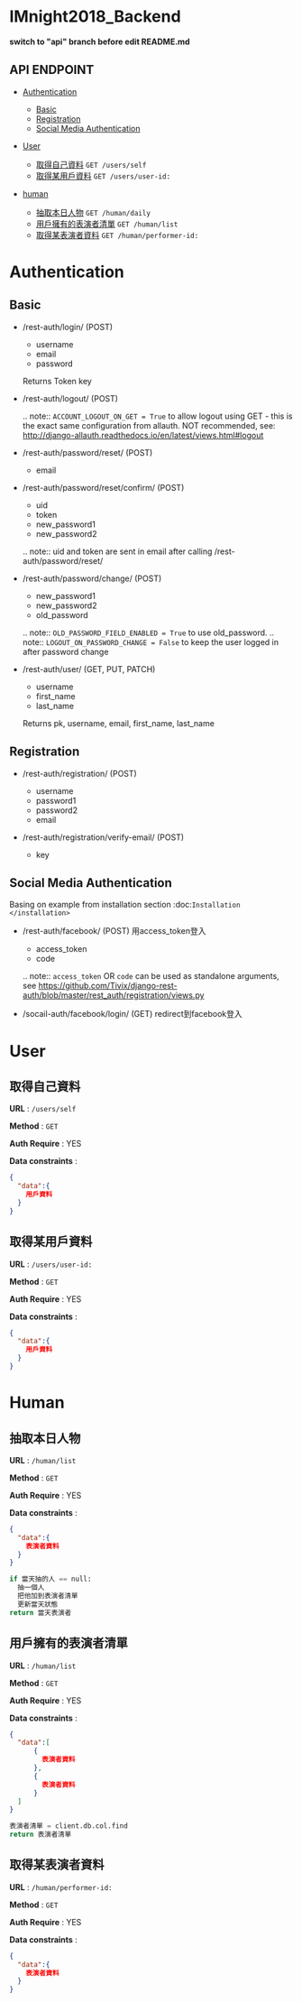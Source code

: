 # IMnight2018_Backend

**switch to "api" branch before edit README.md**

## API ENDPOINT

- [Authentication](#authentication)
  - [Basic](#basic)
  - [Registration](#registration)
  - [Social Media Authentication](#social-media-authentication)

- [User](#user)
  - [取得自己資料](#取得自己資料) `GET /users/self`
  - [取得某用戶資料](#取得某用戶資料) `GET /users/user-id:`

- [human](#human)
  - [抽取本日人物](#抽取本日人物) `GET /human/daily`
  - [用戶擁有的表演者清單](#用戶擁有的表演者清單) `GET /human/list`
  - [取得某表演者資料](#取得某表演者資料) `GET /human/performer-id:`


# Authentication

## Basic

- /rest-auth/login/ (POST)

    - username
    - email
    - password

    Returns Token key

- /rest-auth/logout/ (POST)

    .. note:: ``ACCOUNT_LOGOUT_ON_GET = True`` to allow logout using GET - this is the exact same configuration from allauth. NOT recommended, see: http://django-allauth.readthedocs.io/en/latest/views.html#logout

- /rest-auth/password/reset/ (POST)

    - email

- /rest-auth/password/reset/confirm/ (POST)

    - uid
    - token
    - new_password1
    - new_password2

    .. note:: uid and token are sent in email after calling /rest-auth/password/reset/

- /rest-auth/password/change/ (POST)

    - new_password1
    - new_password2
    - old_password

    .. note:: ``OLD_PASSWORD_FIELD_ENABLED = True`` to use old_password.
    .. note:: ``LOGOUT_ON_PASSWORD_CHANGE = False`` to keep the user logged in after password change

- /rest-auth/user/ (GET, PUT, PATCH)

    - username
    - first_name
    - last_name

    Returns pk, username, email, first_name, last_name


## Registration

- /rest-auth/registration/ (POST)

    - username
    - password1
    - password2
    - email

- /rest-auth/registration/verify-email/ (POST)

    - key


## Social Media Authentication

Basing on example from installation section :doc:`Installation </installation>`

- /rest-auth/facebook/ (POST)
  用access_token登入  
    - access_token
    - code

    .. note:: ``access_token`` OR ``code`` can be used as standalone arguments, see https://github.com/Tivix/django-rest-auth/blob/master/rest_auth/registration/views.py

- /socail-auth/facebook/login/ (GET)
  redirect到facebook登入  


# User

## 取得自己資料
**URL** : `/users/self`

**Method** : `GET`

**Auth Require** : YES

**Data constraints** :

```json
{
  "data":{
    用戶資料
  }
}
```

## 取得某用戶資料
**URL** : `/users/user-id:`

**Method** : `GET`

**Auth Require** : YES

**Data constraints** :

```json
{
  "data":{
    用戶資料
  }
}
```

# Human

## 抽取本日人物
**URL** : `/human/list`

**Method** : `GET`

**Auth Require** : YES

**Data constraints** :

```json
{
  "data":{
    表演者資料
  }
}
```
```python
if 當天抽的人 == null:  
  抽一個人  
  把他加到表演者清單  
  更新當天狀態  
return 當天表演者
```

## 用戶擁有的表演者清單
**URL** : `/human/list`

**Method** : `GET`

**Auth Require** : YES

**Data constraints** :

```json
{
  "data":[
      {
        表演者資料
      },
      {
        表演者資料
      }
  ]
}
```

```python
表演者清單 = client.db.col.find
return 表演者清單
```

## 取得某表演者資料
**URL** : `/human/performer-id:`

**Method** : `GET`

**Auth Require** : YES

**Data constraints** :

```json
{
  "data":{
    表演者資料
  }
}
```
